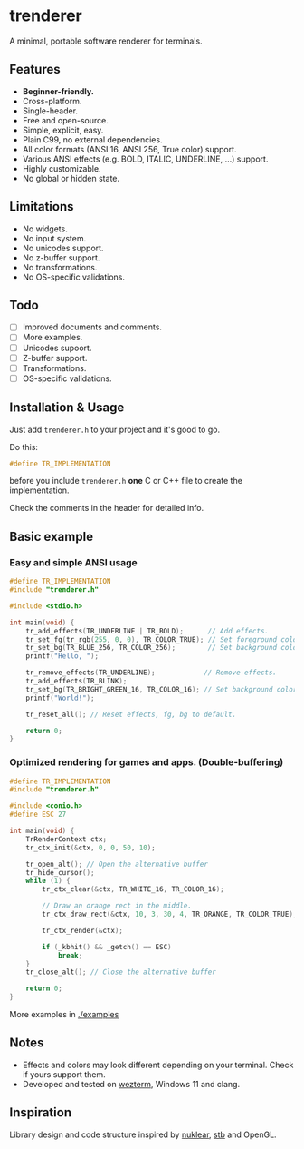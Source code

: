 # trenderer
A minimal, portable software renderer for terminals.

## Features
- **Beginner-friendly.**
- Cross-platform.
- Single-header.
- Free and open-source.
- Simple, explicit, easy.
- Plain C99, no external dependencies.
- All color formats (ANSI 16, ANSI 256, True color) support.
- Various ANSI effects (e.g. BOLD, ITALIC, UNDERLINE, ...) support.
- Highly customizable.
- No global or hidden state.

## Limitations
- No widgets.
- No input system.
- No unicodes support.
- No z-buffer support.
- No transformations.
- No OS-specific validations.

## Todo
- [ ] Improved documents and comments.
- [ ] More examples.
- [ ] Unicodes supoort.
- [ ] Z-buffer support.
- [ ] Transformations.
- [ ] OS-specific validations.

## Installation & Usage
Just add `trenderer.h` to your project and it's good to go.

Do this:
```c
#define TR_IMPLEMENTATION
```
before you include `trenderer.h` **one** C or C++ file to create the implementation.

Check the comments in the header for detailed info.

## Basic example
### Easy and simple ANSI usage
```c
#define TR_IMPLEMENTATION
#include "trenderer.h"

#include <stdio.h>

int main(void) {
    tr_add_effects(TR_UNDERLINE | TR_BOLD);      // Add effects.
    tr_set_fg(tr_rgb(255, 0, 0), TR_COLOR_TRUE); // Set foreground color to red using rgb (True colors)
    tr_set_bg(TR_BLUE_256, TR_COLOR_256);        // Set background color to blue using ANSI 256.
    printf("Hello, ");

    tr_remove_effects(TR_UNDERLINE);            // Remove effects.
    tr_add_effects(TR_BLINK);
    tr_set_bg(TR_BRIGHT_GREEN_16, TR_COLOR_16); // Set background color to bright green using ANSI 16.
    printf("World!");

    tr_reset_all(); // Reset effects, fg, bg to default.

    return 0;
}
```
### Optimized rendering for games and apps. (Double-buffering)
```c
#define TR_IMPLEMENTATION
#include "trenderer.h"

#include <conio.h>
#define ESC 27

int main(void) {
    TrRenderContext ctx;
    tr_ctx_init(&ctx, 0, 0, 50, 10);

    tr_open_alt(); // Open the alternative buffer
    tr_hide_cursor();
    while (1) {
        tr_ctx_clear(&ctx, TR_WHITE_16, TR_COLOR_16);

        // Draw an orange rect in the middle.
        tr_ctx_draw_rect(&ctx, 10, 3, 30, 4, TR_ORANGE, TR_COLOR_TRUE);

        tr_ctx_render(&ctx);

        if (_kbhit() && _getch() == ESC)
            break;
    }
    tr_close_alt(); // Close the alternative buffer

    return 0;
}
```
More examples in [./examples](https://github.com/yz-5555/trenderer/tree/main/examples)

## Notes
- Effects and colors may look different depending on your terminal. Check if yours support them.
- Developed and tested on [wezterm](https://github.com/wezterm/wezterm), Windows 11 and clang.

## Inspiration
Library design and code structure inspired by [nuklear](https://github.com/Immediate-Mode-UI/Nuklear), [stb](https://github.com/nothings/stb) and OpenGL.
